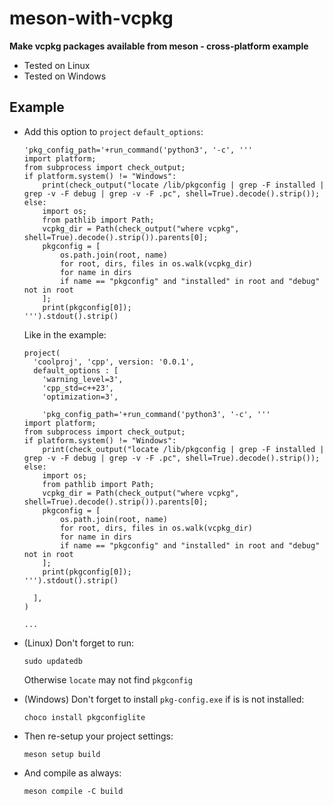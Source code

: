 # meson-with-vcpkg
**Make vcpkg packages available from meson - cross-platform example**
- Tested on Linux
- Tested on Windows

## Example
- Add this option to `project` `default_options`:
  ```meson
  'pkg_config_path='+run_command('python3', '-c', '''
  import platform;
  from subprocess import check_output;
  if platform.system() != "Windows":
      print(check_output("locate /lib/pkgconfig | grep -F installed | grep -v -F debug | grep -v -F .pc", shell=True).decode().strip());
  else:
      import os;
      from pathlib import Path;
      vcpkg_dir = Path(check_output("where vcpkg", shell=True).decode().strip()).parents[0];
      pkgconfig = [
          os.path.join(root, name)
          for root, dirs, files in os.walk(vcpkg_dir)
          for name in dirs 
          if name == "pkgconfig" and "installed" in root and "debug" not in root
      ];
      print(pkgconfig[0]);
  ''').stdout().strip()
  ```
  Like in the example:
  ```meson
  project(
    'coolproj', 'cpp', version: '0.0.1', 
    default_options : [
      'warning_level=3', 
      'cpp_std=c++23', 
      'optimization=3',
      
      'pkg_config_path='+run_command('python3', '-c', '''
  import platform;
  from subprocess import check_output;
  if platform.system() != "Windows":
      print(check_output("locate /lib/pkgconfig | grep -F installed | grep -v -F debug | grep -v -F .pc", shell=True).decode().strip());
  else:
      import os;
      from pathlib import Path;
      vcpkg_dir = Path(check_output("where vcpkg", shell=True).decode().strip()).parents[0];
      pkgconfig = [
          os.path.join(root, name)
          for root, dirs, files in os.walk(vcpkg_dir)
          for name in dirs 
          if name == "pkgconfig" and "installed" in root and "debug" not in root
      ];
      print(pkgconfig[0]);
  ''').stdout().strip()
  
    ],
  )
  
  ...
  ```
- (Linux) Don't forget to run:
  
  ```
  sudo updatedb
   ```
  Otherwise `locate` may not find `pkgconfig`
  
- (Windows) Don't forget to install `pkg-config.exe` if is is not installed:
  
  ```
  choco install pkgconfiglite
  ```
  
- Then re-setup your project settings:
  
  ```
  meson setup build
  ```
- And compile as always:
  
  ```
  meson compile -C build
  ```
